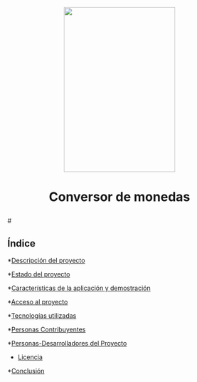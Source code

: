 <p align="center"> <img width="250" height="370" src="https://github.com/user-attachments/assets/13594b3b-a153-47a2-865c-064814e34018"> </p>

<h1><p align="center">Conversor de monedas</p></h1>
#

## Índice

*[Descripción del proyecto](#descripción-del-proyecto)

*[Estado del proyecto](#Estado-del-proyecto)

*[Características de la aplicación y demostración](#Características-de-la-aplicación-y-demostración)

*[Acceso al proyecto](#acceso-proyecto)

*[Tecnologías utilizadas](#tecnologías-utilizadas)

*[Personas Contribuyentes](#personas-contribuyentes)

*[Personas-Desarrolladores del Proyecto](#personas-desarrolladores)

* [Licencia](#licencia)

*[Conclusión](#conclusión)
